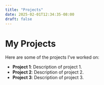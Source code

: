 ```yaml
---
title: "Projects"
date: 2025-02-01T12:34:35-08:00
draft: false
---
```


# My Projects

Here are some of the projects I've worked on:

- **Project 1**: Description of project 1.
- **Project 2**: Description of project 2.
- **Project 3**: Description of project 3.